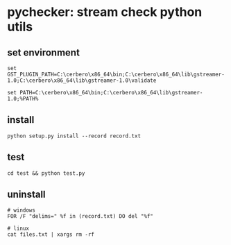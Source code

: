 # pychecker: stream check python utils

## set environment
```
set GST_PLUGIN_PATH=C:\cerbero\x86_64\bin;C:\cerbero\x86_64\lib\gstreamer-1.0;C:\cerbero\x86_64\lib\gstreamer-1.0\validate

set PATH=C:\cerbero\x86_64\bin;C:\cerbero\x86_64\lib\gstreamer-1.0;%PATH%
```

## install
```
python setup.py install --record record.txt
```

## test
```
cd test && python test.py
```

## uninstall
```shell
# windows
FOR /F "delims=" %f in (record.txt) DO del "%f"

# linux
cat files.txt | xargs rm -rf
```

